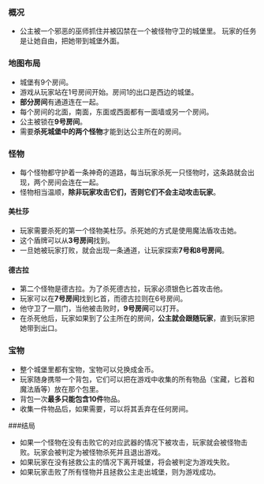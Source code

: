 ### 概况
- 公主被一个邪恶的巫师抓住并被囚禁在一个被怪物守卫的城堡里。
玩家的任务是让她自由，把她带到城堡外面。

### 地图布局
- 城堡有9个房间。
- 游戏从玩家站在1号房间开始。房间1的出口是西边的城堡。
- **部分房间**有通道连在一起。
- 每个房间的北面，南面，东面或西面都有一面墙或另一个房间。
- 公主被锁在**9号房间**。
- 需要**杀死城堡中的两个怪物**才能到达公主所在的房间。

### 怪物
- 每个怪物都守护着一条神奇的道路，每当玩家杀死一只怪物时，这条路就会出现，两个房间会连在一起。
- 怪物相当温顺，**除非玩家攻击它们，否则它们不会主动攻击玩家**。
#### 美杜莎
- 玩家需要杀死的第一个怪物美杜莎。杀死她的方式是使用魔法盾攻击她。
- 这个盾牌可以从**3号房间**找到。
- 一旦她被玩家打败，就会出现一条通道，让玩家探索**7号和8号房间**。

#### 德古拉
- 第二个怪物是德古拉。为了杀死德古拉，玩家必须银色匕首攻击他。
- 玩家可以在**7号房间**找到匕首，而德古拉则在6号房间。
- 他守卫了一扇门，当他被击败时，**9号房间**可以打开。
- 在杀死他后，玩家如果到了公主所在的房间，**公主就会跟随玩家**，直到玩家把她带到出口。

### 宝物
- 整个城堡里都有宝物，宝物可以兑换成金币。
- 玩家随身携带一个背包，它们可以把在游戏中收集的所有物品（宝藏，匕首和魔法盾等）放在那个包里。
- 背包一次**最多只能包含10件**物品。
- 收集一件物品后，如果需要，可以将其丢弃在任何房间。

###结局
- 如果一个怪物在没有击败它的对应武器的情况下被攻击，玩家就会被怪物击败。玩家会被判定为被怪物杀死并且退出游戏。
- 如果玩家在没有拯救公主的情况下离开城堡，将会被判定为游戏失败。
- 如果玩家击败了所有怪物并且拯救公主走出城堡，则为游戏成功。